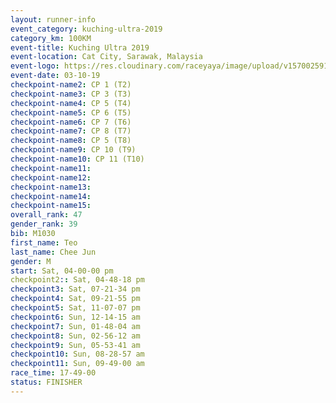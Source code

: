 ```yaml
---
layout: runner-info 
event_category: kuching-ultra-2019 
category_km: 100KM 
event-title: Kuching Ultra 2019
event-location: Cat City, Sarawak, Malaysia 
event-logo: https://res.cloudinary.com/raceyaya/image/upload/v1570025915/logo/kuching_ultra_jsvtue.jpg 
event-date: 03-10-19 
checkpoint-name2: CP 1 (T2) 
checkpoint-name3: CP 3 (T3) 
checkpoint-name4: CP 5 (T4) 
checkpoint-name5: CP 6 (T5) 
checkpoint-name6: CP 7 (T6) 
checkpoint-name7: CP 8 (T7) 
checkpoint-name8: CP 5 (T8) 
checkpoint-name9: CP 10 (T9) 
checkpoint-name10: CP 11 (T10) 
checkpoint-name11:  
checkpoint-name12: 
checkpoint-name13: 
checkpoint-name14: 
checkpoint-name15: 
overall_rank: 47
gender_rank: 39
bib: M1030
first_name: Teo
last_name: Chee Jun
gender: M
start: Sat, 04-00-00 pm
checkpoint2:: Sat, 04-48-18 pm
checkpoint3: Sat, 07-21-34 pm
checkpoint4: Sat, 09-21-55 pm
checkpoint5: Sat, 11-07-07 pm
checkpoint6: Sun, 12-14-15 am
checkpoint7: Sun, 01-48-04 am
checkpoint8: Sun, 02-56-12 am
checkpoint9: Sun, 05-53-41 am
checkpoint10: Sun, 08-28-57 am
checkpoint11: Sun, 09-49-00 am
race_time: 17-49-00
status: FINISHER
---
```


